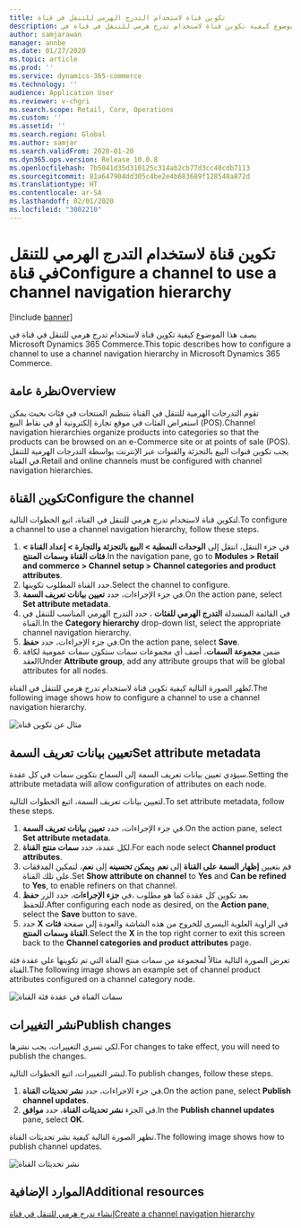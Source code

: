 ```yaml
---
title: تكوين قناة لاستخدام التدرج الهرمي للتنقل في قناة
description: يصف هذا الموضوع كيفية تكوين قناة لاستخدام تدرج هرمي للتنقل في قناة في Microsoft Dynamics 365 Commerce.
author: samjarawan
manager: annbe
ms.date: 01/27/2020
ms.topic: article
ms.prod: ''
ms.service: dynamics-365-commerce
ms.technology: ''
audience: Application User
ms.reviewer: v-chgri
ms.search.scope: Retail, Core, Operations
ms.custom: ''
ms.assetid: ''
ms.search.region: Global
ms.author: samjar
ms.search.validFrom: 2020-01-20
ms.dyn365.ops.version: Release 10.0.8
ms.openlocfilehash: 7b5041d35d310125c314ab2cb77d3cc40cdb7113
ms.sourcegitcommit: 81a647904dd305c4be2e4b683689f128548a872d
ms.translationtype: HT
ms.contentlocale: ar-SA
ms.lasthandoff: 02/01/2020
ms.locfileid: "3002210"
---
```

# <a name="configure-a-channel-to-use-a-channel-navigation-hierarchy"></a><span data-ttu-id="472c0-103">تكوين قناة لاستخدام التدرج الهرمي للتنقل في قناة</span><span class="sxs-lookup"><span data-stu-id="472c0-103">Configure a channel to use a channel navigation hierarchy</span></span>


[!include [banner](includes/banner.md)]

<span data-ttu-id="472c0-104">يصف هذا الموضوع كيفية تكوين قناة لاستخدام تدرج هرمي للتنقل في قناة في Microsoft Dynamics 365 Commerce.</span><span class="sxs-lookup"><span data-stu-id="472c0-104">This topic describes how to configure a channel to use a channel navigation hierarchy in Microsoft Dynamics 365 Commerce.</span></span>

## <a name="overview"></a><span data-ttu-id="472c0-105">نظرة عامة</span><span class="sxs-lookup"><span data-stu-id="472c0-105">Overview</span></span>

<span data-ttu-id="472c0-106">تقوم التدرجات الهرمية للتنقل في القناة بتنظيم المنتجات في فئات بحيث يمكن استعراض الفئات في موقع تجارة إلكترونية أو في نقاط البيع (POS).</span><span class="sxs-lookup"><span data-stu-id="472c0-106">Channel navigation hierarchies organize products into categories so that the products can be browsed on an e-Commerce site or at points of sale (POS).</span></span> <span data-ttu-id="472c0-107">يجب تكوين قنوات البيع بالتجزئة والقنوات عبر الإنترنت بواسطة التدرجات الهرمية للتنقل في القناة.</span><span class="sxs-lookup"><span data-stu-id="472c0-107">Retail and online channels must be configured with channel navigation hierarchies.</span></span>

## <a name="configure-the-channel"></a><span data-ttu-id="472c0-108">تكوين القناة</span><span class="sxs-lookup"><span data-stu-id="472c0-108">Configure the channel</span></span>

<span data-ttu-id="472c0-109">لتكوين قناة لاستخدام تدرج هرمي للتنقل في القناة، اتبع الخطوات التالية.</span><span class="sxs-lookup"><span data-stu-id="472c0-109">To configure a channel to use a channel navigation hierarchy, follow these steps.</span></span>

1. <span data-ttu-id="472c0-110">في جزء التنقل، انتقل إلى **الوحدات النمطية \> البيع بالتجزئة والتجارة \> إعداد القناة \> فئات القناة وسمات المنتج‬**.</span><span class="sxs-lookup"><span data-stu-id="472c0-110">In the navigation pane, go to **Modules \> Retail and commerce \> Channel setup \> Channel categories and product attributes**.</span></span>
1. <span data-ttu-id="472c0-111">حدد القناة المطلوب تكوينها.</span><span class="sxs-lookup"><span data-stu-id="472c0-111">Select the channel to configure.</span></span>
1. <span data-ttu-id="472c0-112">في جزء الإجراءات، حدد **تعيين بيانات تعريف السمة**.</span><span class="sxs-lookup"><span data-stu-id="472c0-112">On the action pane, select **Set attribute metadata**.</span></span>
1. <span data-ttu-id="472c0-113">في القائمة المنسدلة **التدرج الهرمي للفئات** ، حدد التدرج الهرمي المناسب للتنقل في القناة‬.</span><span class="sxs-lookup"><span data-stu-id="472c0-113">In the **Category hierarchy** drop-down list, select the appropriate channel navigation hierarchy.</span></span>
1. <span data-ttu-id="472c0-114">في جزء الإجراءات، حدد **حفظ**.</span><span class="sxs-lookup"><span data-stu-id="472c0-114">On the action pane, select **Save**.</span></span>
1. <span data-ttu-id="472c0-115">ضمن **مجموعة السمات**، أضف أي مجموعات سمات ستكون سمات عمومية لكافة العقد</span><span class="sxs-lookup"><span data-stu-id="472c0-115">Under **Attribute group**, add any attribute groups that will be global attributes for all nodes.</span></span>

<span data-ttu-id="472c0-116">تُظهر الصورة التالية كيفية تكوين قناة لاستخدام تدرج هرمي للتنقل في القناة.</span><span class="sxs-lookup"><span data-stu-id="472c0-116">The following image shows how to configure a channel to use a channel navigation hierarchy.</span></span>

![مثال عن تكوين قناة](media/configure-channel-hierarchy-1.png)

## <a name="set-attribute-metadata"></a><span data-ttu-id="472c0-118">تعيين بيانات تعريف السمة</span><span class="sxs-lookup"><span data-stu-id="472c0-118">Set attribute metadata</span></span>

<span data-ttu-id="472c0-119">سيؤدي تعيين بيانات تعريف السمة إلى السماح بتكوين سمات في كل عقدة.</span><span class="sxs-lookup"><span data-stu-id="472c0-119">Setting the attribute metadata will allow configuration of attributes on each node.</span></span>

<span data-ttu-id="472c0-120">لتعيين بيانات تعريف السمة، اتبع الخطوات التالية.</span><span class="sxs-lookup"><span data-stu-id="472c0-120">To set attribute metadata, follow these steps.</span></span>

1. <span data-ttu-id="472c0-121">في جزء الإجراءات، حدد **تعيين بيانات تعريف السمة**.</span><span class="sxs-lookup"><span data-stu-id="472c0-121">On the action pane, select **Set attribute metadata**.</span></span>
1. <span data-ttu-id="472c0-122">لكل عقدة، حدد **سمات منتج القناة‬**.</span><span class="sxs-lookup"><span data-stu-id="472c0-122">For each node select **Channel product attributes**.</span></span>
1. <span data-ttu-id="472c0-123">قم بتعيين **إظهار السمة على القناة** إلى **نعم** و**يمكن تحسينه‬** إلى **نعم**، لتمكين المدققات على تلك القناة.</span><span class="sxs-lookup"><span data-stu-id="472c0-123">Set **Show attribute on channel** to **Yes** and **Can be refined** to **Yes**, to enable refiners on that channel.</span></span>
1. <span data-ttu-id="472c0-124">بعد تكوين كل عقدة كما هو مطلوب ،في **جزء الإجراءات**، حدد الزر **حفظ** للحفظ.</span><span class="sxs-lookup"><span data-stu-id="472c0-124">After configuring each node as desired, on the **Action pane**, select the **Save** button to save.</span></span>
1. <span data-ttu-id="472c0-125">حدد **X** في الزاوية العلوية اليسرى للخروج من هذه الشاشة والعودة إلى صفحة **فئات القناة وسمات المنتج‬**.</span><span class="sxs-lookup"><span data-stu-id="472c0-125">Select the **X** in the top right corner to exit this screen back to the **Channel categories and product attributes** page.</span></span>

<span data-ttu-id="472c0-126">تعرض الصورة التالية مثالاً لمجموعة من سمات منتج القناة التي تم تكوينها علي عقدة فئة القناة.</span><span class="sxs-lookup"><span data-stu-id="472c0-126">The following image shows an example set of channel product attributes configured on a channel category node.</span></span>

![سمات القناة في عقدة فئة القناة](media/configure-channel-hierarchy-2.png)

## <a name="publish-changes"></a><span data-ttu-id="472c0-128">نشر التغييرات</span><span class="sxs-lookup"><span data-stu-id="472c0-128">Publish changes</span></span>

<span data-ttu-id="472c0-129">لكي تسري التغييرات، يجب نشرها.</span><span class="sxs-lookup"><span data-stu-id="472c0-129">For changes to take effect, you will need to publish the changes.</span></span>

<span data-ttu-id="472c0-130">لنشر التغييرات، اتبع الخطوات التالية.</span><span class="sxs-lookup"><span data-stu-id="472c0-130">To publish changes, follow these steps.</span></span>

1. <span data-ttu-id="472c0-131">في جزء الاجراءات، حدد **نشر تحديثات القناة**.</span><span class="sxs-lookup"><span data-stu-id="472c0-131">On the action pane, select **Publish channel updates**.</span></span>
1. <span data-ttu-id="472c0-132">في الجزء **نشر تحديثات القناة**، حدد **موافق**.</span><span class="sxs-lookup"><span data-stu-id="472c0-132">In the **Publish channel updates** pane, select **OK**.</span></span>

<span data-ttu-id="472c0-133">تظهر الصورة التالية كيفية نشر تحديثات القناة.</span><span class="sxs-lookup"><span data-stu-id="472c0-133">The following image shows how to publish channel updates.</span></span>

![نشر تحديثات القناة](media/configure-channel-hierarchy-3.png)

## <a name="additional-resources"></a><span data-ttu-id="472c0-135">الموارد الإضافية</span><span class="sxs-lookup"><span data-stu-id="472c0-135">Additional resources</span></span>

[<span data-ttu-id="472c0-136">إنشاء تدرج هرمي للتنقل في قناة</span><span class="sxs-lookup"><span data-stu-id="472c0-136">Create a channel navigation hierarchy</span></span>](create-channel-hierarchy.md)



